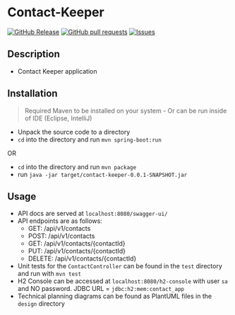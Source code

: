 # Contact-Keeper

[![GitHub Release](https://img.shields.io/github/release/zjayers/contact-keeper.svg?style=flat)](https://github.com/zjayers/contact-keeper/releases)
[![GitHub pull requests](https://img.shields.io/github/issues-pr/zjayers/contact-keeper.svg?style=flat)](https://github.com/zjayers/contact-keeper/pulls)
[![Issues](https://img.shields.io/github/issues-raw/zjayers/contact-keeper.svg?maxAge=25000)](https://github.com/zjayers/contact-keeper/issues)

## Description

- Contact Keeper application

## Installation

> Required Maven to be installed on your system - Or can be run inside of IDE (Eclipse, IntelliJ)

- Unpack the source code to a directory
- `cd` into the directory and run `mvn spring-boot:run`

OR

- `cd` into the directory and run `mvn package`
- run `java -jar target/contact-keeper-0.0.1-SNAPSHOT.jar`

## Usage

- API docs are served at `localhost:8080/swagger-ui/`
- API endpoints are as follows:
    - GET: /api/v1/contacts
    - POST: /api/v1/contacts
    - GET: /api/v1/contacts/{contactId}
    - PUT: /api/v1/contacts/{contactId}
    - DELETE: /api/v1/contacts/{contactId}
- Unit tests for the `ContactController` can be found in the `test` directory and run with `mvn test`
- H2 Console can be accessed at `localhost:8080/h2-console` with user `sa` and NO password. JDBC URL = `jdbc:h2:mem:contact_app`
- Technical planning diagrams can be found as PlantUML files in the `design` directory
